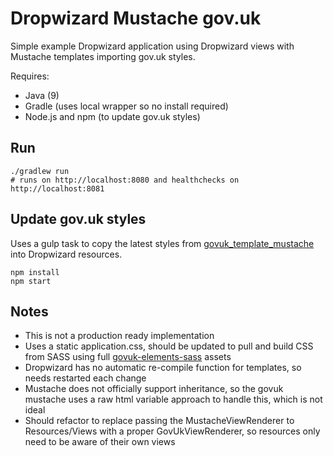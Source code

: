 # Dropwizard Mustache gov.uk

Simple example Dropwizard application using Dropwizard views with Mustache templates importing gov.uk styles.

Requires:
* Java (9)
* Gradle (uses local wrapper so no install required)
* Node.js and npm (to update gov.uk styles)

## Run

```
./gradlew run
# runs on http://localhost:8080 and healthchecks on http://localhost:8081
```

## Update gov.uk styles

Uses a gulp task to copy the latest styles from [govuk_template_mustache](https://www.npmjs.com/package/govuk_template_mustache) into Dropwizard resources.

```
npm install
npm start
```

## Notes

* This is not a production ready implementation
* Uses a static application.css, should be updated to pull and build CSS from SASS using full [govuk-elements-sass](https://www.npmjs.com/package/govuk-elements-sass) assets
* Dropwizard has no automatic re-compile function for templates, so needs restarted each change
* Mustache does not officially support inheritance, so the govuk mustache uses a raw html variable approach to handle this, which is not ideal
* Should refactor to replace passing the MustacheViewRenderer to Resources/Views with a proper GovUkViewRenderer, so resources only need to be aware of their own views